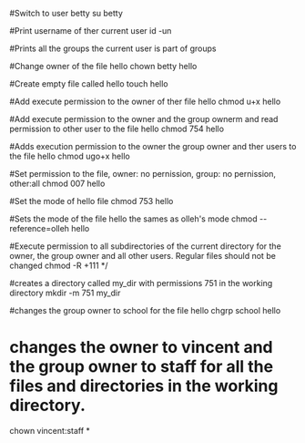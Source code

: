 #Switch to user betty
su betty

#Print username of ther current user
id -un

#Prints all the groups the current user is part of
groups

#Change owner of the file hello
chown betty hello

#Create empty file called hello
touch hello

#Add execute permission to the owner of ther file hello
chmod u+x hello

#Add execute permission to the owner and the group ownerm and read permission to other user to the file hello
chmod 754 hello

#Adds execution permission to the owner the group owner and ther users to the file hello
chmod ugo+x hello

#Set permission to the file, owner: no pernission, group: no pernission, other:all
chmod 007 hello

#Set the mode of hello file
chmod 753 hello

#Sets the mode of the file hello the sames as olleh's mode
chmod --reference=olleh hello

#Execute permission to all subdirectories of the current directory for the owner, the group owner and all other users. Regular files should not be changed
chmod -R +111 */

#creates a directory called my_dir with permissions 751 in the working directory
mkdir -m 751 my_dir

#changes the group owner to school for the file hello
chgrp school hello

# changes the owner to vincent and the group owner to staff for all the files and directories in the working directory.
chown vincent:staff *

